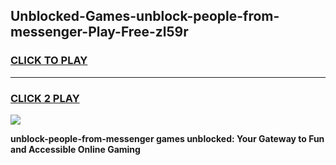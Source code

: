 
## Unblocked-Games-unblock-people-from-messenger-Play-Free-zl59r
<h3>
<a href="https://premium76.site?title=unblock-people-from-messenger&ref=23A">CLICK TO PLAY</a></h3>
<hr>

<h3>
<a href="https://premium76.site?title=unblock-people-from-messenger&ref=23A">CLICK 2 PLAY</a>
  
</h3>

<a href="https://premium76.site?title=unblock-people-from-messenger&ref=23A"><img src="https://clearcache.store/games.png"></a>


**unblock-people-from-messenger games unblocked: Your Gateway to Fun and Accessible Online Gaming**
